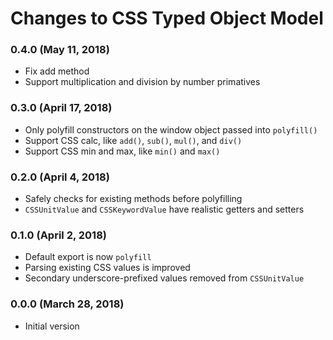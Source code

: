 # Changes to CSS Typed Object Model

### 0.4.0 (May 11, 2018)

- Fix add method
- Support multiplication and division by number primatives

### 0.3.0 (April 17, 2018)

- Only polyfill constructors on the window object passed into `polyfill()`
- Support CSS calc, like `add()`, `sub()`, `mul()`, and `div()`
- Support CSS min and max, like `min()` and `max()`

### 0.2.0 (April 4, 2018)

- Safely checks for existing methods before polyfilling
- `CSSUnitValue` and `CSSKeywordValue` have realistic getters and setters

### 0.1.0 (April 2, 2018)

- Default export is now `polyfill`
- Parsing existing CSS values is improved
- Secondary underscore-prefixed values removed from `CSSUnitValue`

### 0.0.0 (March 28, 2018)

- Initial version
